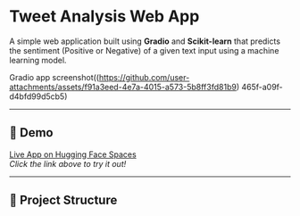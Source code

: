 # Tweet Analysis Web App

A simple web application built using **Gradio** and **Scikit-learn** that predicts the sentiment (Positive or Negative) of a given text input using a machine learning model.

Gradio app screenshot((https://github.com/user-attachments/assets/f91a3eed-4e7a-4015-a573-5b8ff3fd81b9)
465f-a09f-d4bfd99d5cb5)


---

## 🚀 Demo

[Live App on Hugging Face Spaces](https://nafees456-tweet-analysis.hf.space/?__theme=system&deep_link=iv_oUHmAJMw)  
*Click the link above to try it out!*

---

## 📂 Project Structure

